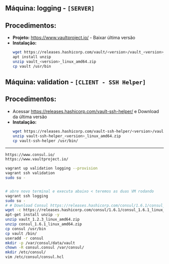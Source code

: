 Máquina: logging - `[SERVER]`
---------------------------

Procedimentos:
--------------

* **Projeto:** https://www.vaultproject.io/ - Baixar última versão
* **Instalação:**
  ```bash
  wget https://releases.hashicorp.com/vault/<version>/vault_<version>_linux_amd64.zip
  apt install unzip
  unzip vault_<version>_linux_amd64.zip
  cp vault /usr/bin
  ```

Máquina: validation - `[CLIENT - SSH Helper]`
--------------------------------------------

Procedimentos:
--------------

* Acessar https://releases.hashicorp.com/vault-ssh-helper/ e Download da última versão
* **Instalação:**
  ```bash
  wget https://releases.hashicorp.com/vault-ssh-helper/<version>/vault-ssh-helper_<version>_linux_amd64.zip
  unzip vault-ssh-helper_<version>_linux_amd64.zip
  cp vault-ssh-helper /usr/bin/
  ```
***
  ```bash
https://www.consul.io/
https://www.vaultproject.io/

vagrant up validation logging --provision
vagrant ssh validation 
sudo su -


# abre novo terminal e executa abaixo < teremos as duas VM rodando
vagrant ssh logging
sudo su -
# # Download Consul https://releases.hashicorp.com/consul/1.6.1/consul_1.6.1_linux_amd64.zip
wget -c https://releases.hashicorp.com/consul/1.6.1/consul_1.6.1_linux_amd64.zip
apt-get install unzip -y
unzip vault_1.2.3_linux_amd64.zip
unzip consul_1.6.1_linux_amd64.zip
cp consul /usr/bin
cp vault /bin/
useradd -r consul
mkdir -p /var/consul/data/vault
chown -R consul.consul /var/consul/
mkdir /etc/consul/
vim /etc/consul/consul.hcl





 ```
